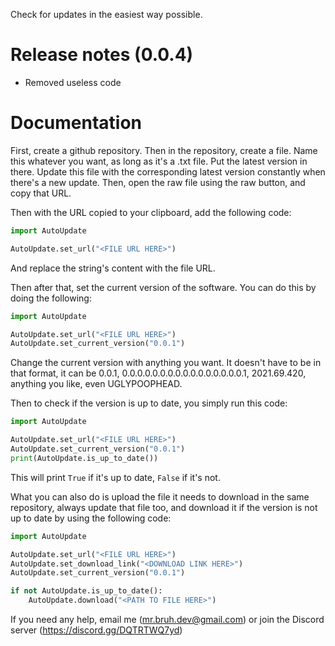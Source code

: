 Check for updates in the easiest way possible.

Release notes (0.0.4)
===
* Removed useless code

Documentation
===

First, create a github repository. Then in the repository, create a file. Name this whatever you want, as long as it's a .txt file. Put the latest version in there. Update this file with the corresponding latest version constantly when there's a new update. Then, open the raw file using the raw button, and copy that URL.

Then with the URL copied to your clipboard, add the following code:

```py
import AutoUpdate

AutoUpdate.set_url("<FILE URL HERE>")
```

And replace the string's content with the file URL.

Then after that, set the current version of the software. You can do this by doing the following:

```py
import AutoUpdate

AutoUpdate.set_url("<FILE URL HERE>")
AutoUpdate.set_current_version("0.0.1")
```

Change the current version with anything you want. It doesn't have to be in that format, it can be 0.0.1, 0.0.0.0.0.0.0.0.0.0.0.0.0.0.0.0.1, 2021.69.420, anything you like, even UGLYPOOPHEAD.

Then to check if the version is up to date, you simply run this code:

```py
import AutoUpdate

AutoUpdate.set_url("<FILE URL HERE>")
AutoUpdate.set_current_version("0.0.1")
print(AutoUpdate.is_up_to_date())
```

This will print `True` if it's up to date, `False` if it's not.

What you can also do is upload the file it needs to download in the same repository, always update that file too, and download it if the version is not up to date by using the following code:

```py
import AutoUpdate

AutoUpdate.set_url("<FILE URL HERE>")
AutoUpdate.set_download_link("<DOWNLOAD LINK HERE>")
AutoUpdate.set_current_version("0.0.1")

if not AutoUpdate.is_up_to_date():
    AutoUpdate.download("<PATH TO FILE HERE>")
```

If you need any help, email me (mr.bruh.dev@gmail.com) or join the Discord server (https://discord.gg/DQTRTWQ7yd)
